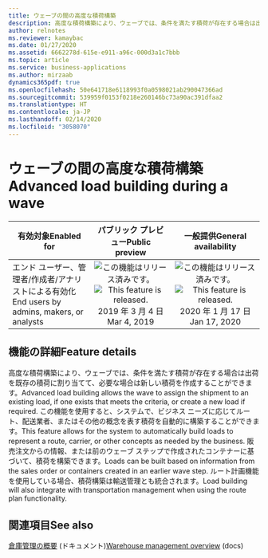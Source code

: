 ```yaml
---
title: ウェーブの間の高度な積荷構築
description: 高度な積荷構築により、ウェーブでは、条件を満たす積荷が存在する場合は出荷を既存の積荷に割り当てて、必要な場合は新しい積荷を作成することができます。
author: relnotes
ms.reviewer: kamaybac
ms.date: 01/27/2020
ms.assetid: 6662278d-615e-e911-a96c-000d3a1c7bbb
ms.topic: article
ms.service: business-applications
ms.author: mirzaab
dynamics365pdf: true
ms.openlocfilehash: 50e641718e6118993f0a0598021ab290047366ad
ms.sourcegitcommit: 539959f0153f0218e260146bc73a90ac391dfaa2
ms.translationtype: HT
ms.contentlocale: ja-JP
ms.lasthandoff: 02/14/2020
ms.locfileid: "3058070"
---
```

# <a name="advanced-load-building-during-a-wave"></a><span data-ttu-id="07741-103">ウェーブの間の高度な積荷構築</span><span class="sxs-lookup"><span data-stu-id="07741-103">Advanced load building during a wave</span></span>


| <span data-ttu-id="07741-104">有効対象</span><span class="sxs-lookup"><span data-stu-id="07741-104">Enabled for</span></span>    |  <span data-ttu-id="07741-105">パブリック プレビュー</span><span class="sxs-lookup"><span data-stu-id="07741-105">Public preview</span></span> | <span data-ttu-id="07741-106">一般提供</span><span class="sxs-lookup"><span data-stu-id="07741-106">General availability</span></span> | 
| ---------- | :----------: |:----------: |
|<span data-ttu-id="07741-107">エンド ユーザー、管理者/作成者/アナリストによる有効化</span><span class="sxs-lookup"><span data-stu-id="07741-107">End users by admins, makers, or analysts</span></span>|<span data-ttu-id="07741-108">![この機能はリリース済みです。](/dynamics365-release-plan/media/green-checkmark.png "この機能はリリース済みです。")</span><span class="sxs-lookup"><span data-stu-id="07741-108">![This feature is released.](/dynamics365-release-plan/media/green-checkmark.png "This feature is released.")</span></span> <span data-ttu-id="07741-109">2019 年 3 月 4 日</span><span class="sxs-lookup"><span data-stu-id="07741-109">Mar 4, 2019</span></span>| <span data-ttu-id="07741-110">![この機能はリリース済みです。](/dynamics365-release-plan/media/green-checkmark.png "この機能はリリース済みです。")</span><span class="sxs-lookup"><span data-stu-id="07741-110">![This feature is released.](/dynamics365-release-plan/media/green-checkmark.png "This feature is released.")</span></span> <span data-ttu-id="07741-111">2020 年 1 月 17 日</span><span class="sxs-lookup"><span data-stu-id="07741-111">Jan 17, 2020</span></span>|






## <a name="feature-details"></a><span data-ttu-id="07741-112">機能の詳細</span><span class="sxs-lookup"><span data-stu-id="07741-112">Feature details</span></span>
<!--feature detail start -->
<span data-ttu-id="07741-113">高度な積荷構築により、ウェーブでは、条件を満たす積荷が存在する場合は出荷を既存の積荷に割り当てて、必要な場合は新しい積荷を作成することができます。</span><span class="sxs-lookup"><span data-stu-id="07741-113">Advanced load building allows the wave to assign the shipment to an existing load, if one exists that meets the criteria, or create a new load if required.</span></span> <span data-ttu-id="07741-114">この機能を使用すると、システムで、ビジネス ニーズに応じてルート、配送業者、またはその他の概念を表す積荷を自動的に構築することができます。</span><span class="sxs-lookup"><span data-stu-id="07741-114">This feature allows for the system to automatically build loads to represent a route, carrier, or other concepts as needed by the business.</span></span> <span data-ttu-id="07741-115">販売注文からの情報、または前のウェーブ ステップで作成されたコンテナーに基づいて、積荷を構築できます。</span><span class="sxs-lookup"><span data-stu-id="07741-115">Loads can be built based on information from the sales order or containers created in an earlier wave step.</span></span> <span data-ttu-id="07741-116">ルート計画機能を使用している場合、積荷構築は輸送管理とも統合されます。</span><span class="sxs-lookup"><span data-stu-id="07741-116">Load building will also integrate with transportation management when using the route plan functionality.</span></span>
<!--feature detail end -->










## <a name="see-also"></a><span data-ttu-id="07741-117">関連項目</span><span class="sxs-lookup"><span data-stu-id="07741-117">See also</span></span>

<span data-ttu-id="07741-118">[倉庫管理の概要](https://docs.microsoft.com/dynamics365/supply-chain/warehousing/warehouse-management-overview) (ドキュメント)</span><span class="sxs-lookup"><span data-stu-id="07741-118">[Warehouse management overview](https://docs.microsoft.com/dynamics365/supply-chain/warehousing/warehouse-management-overview) (docs)</span></span>
